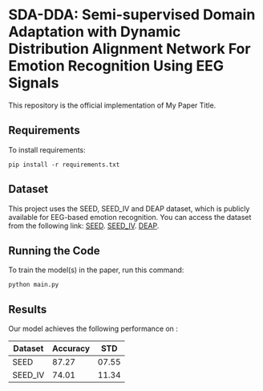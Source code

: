 # SDA-DDA: Semi-supervised Domain Adaptation with Dynamic Distribution Alignment Network For Emotion Recognition Using EEG Signals

This repository is the official implementation of My Paper Title. 


## Requirements

To install requirements:

```setup
pip install -r requirements.txt
```

## Dataset
This project uses the SEED, SEED_IV and DEAP dataset, which is publicly available for EEG-based emotion recognition. You can access the dataset from the following link:
[SEED](https://bcmi.sjtu.edu.cn/home/seed/seed.html). 
[SEED_IV](https://bcmi.sjtu.edu.cn/home/seed/seed-iv.html). 
[DEAP](http://www.eecs.qmul.ac.uk/mmv/datasets/deap/). 

## Running the Code

To train the model(s) in the paper, run this command:

```train
python main.py
```

## Results

Our model achieves the following performance on :

| Dataset         | Accuracy  | STD |
| ------------------ |---------------- | -------------- |
|  SEED  |     87.27       |     07.55         |
|  SEED_IV  |     74.01       |     11.34         |

